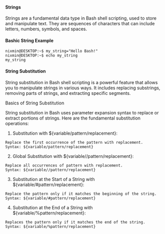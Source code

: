 #### Strings

Strings are a fundamental data type in Bash shell scripting, used to store and manipulate text. They are sequences of characters that can include letters, numbers, symbols, and spaces.

#### Bashic String Example

```
nixmin@DESKTOP:~$ my_string="Hello Bash!"
nixmin@DESKTOP:~$ echo my_string
my_string
```

#### String Substitution

String substitution in Bash shell scripting is a powerful feature that allows you to manipulate strings in various ways. It includes replacing substrings, removing parts of strings, and extracting specific segments. 

Basics of String Substitution

String substitution in Bash uses parameter expansion syntax to replace or extract portions of strings. Here are the fundamental substitution operations:

1) Substitution with ${variable/pattern/replacement}:

```
Replace the first occurrence of the pattern with replacement.
Syntax: ${variable/pattern/replacement}
```

2) Global Substitution with ${variable//pattern/replacement}:
```
Replace all occurrences of pattern with replacement.
Syntax: ${variable//pattern/replacement}
```

3) Substitution at the Start of a String with ${variable/#pattern/replacement}:
```
Replace the pattern only if it matches the beginning of the string.
Syntax: ${variable/#pattern/replacement}
```

4) Substitution at the End of a String with ${variable/%pattern/replacement}:
```
Replaces the pattern only if it matches the end of the string.
Syntax: ${variable/%pattern/replacement}
```
